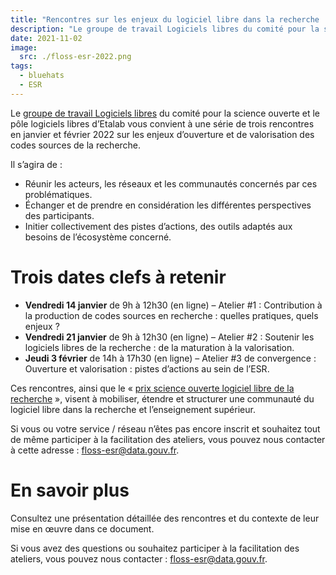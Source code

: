 ```yaml
---
title: "Rencontres sur les enjeux du logiciel libre dans la recherche : ouvrir et promouvoir les codes sources produits par la recherche"
description: "Le groupe de travail Logiciels libres du comité pour la science ouverte et le pôle logiciels libres d’Etalab vous convient à une série de trois rencontres en janvier et février 2022 sur les enjeux d’ouverture et de valorisation des codes sources de la recherche."
date: 2021-11-02
image:
  src: ./floss-esr-2022.png
tags:
  - bluehats 
  - ESR
---
```


Le [groupe de travail Logiciels libres](https://www.ouvrirlascience.fr/logiciels-libres-et-open-source) du comité pour la science ouverte et le pôle logiciels libres d’Etalab vous convient à une série de trois rencontres en janvier et février 2022 sur les enjeux d’ouverture et de valorisation des codes sources de la recherche.

Il s’agira de :

- Réunir les acteurs, les réseaux et les communautés concernés par ces problématiques.
- Échanger et de prendre en considération les différentes perspectives des participants.
- Initier collectivement des pistes d’actions, des outils adaptés aux besoins de l’écosystème concerné.

# Trois dates clefs à retenir

- **Vendredi 14 janvier** de 9h à 12h30 (en ligne) – Atelier #1 : Contribution à la production de codes sources en recherche : quelles pratiques, quels enjeux ?
- **Vendredi 21 janvier** de 9h à 12h30 (en ligne) – Atelier #2 : Soutenir les logiciels libres de la recherche : de la maturation à la valorisation.
- **Jeudi 3 février** de 14h à 17h30 (en ligne) – Atelier #3 de convergence : Ouverture et valorisation : pistes d’actions au sein de l’ESR.

Ces rencontres, ainsi que le « [prix science ouverte logiciel libre de la recherche](https://www.ouvrirlascience.fr/prix-science-ouverte-du-logiciel-libre-de-la-recherche/) », visent à mobiliser, étendre et structurer une communauté du logiciel libre dans la recherche et l’enseignement supérieur.

Si vous ou votre service / réseau n’êtes pas encore inscrit et souhaitez tout de même participer à la facilitation des ateliers, vous pouvez nous contacter à cette adresse : floss-esr@data.gouv.fr.

# En savoir plus

Consultez une présentation détaillée des rencontres et du contexte de leur mise en œuvre dans ce document.

Si vous avez des questions ou souhaitez participer à la facilitation des ateliers, vous pouvez nous contacter : floss-esr@data.gouv.fr.

